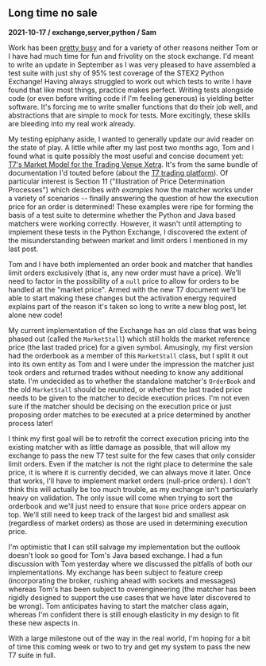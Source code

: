 ## Long time no sale
**2021-10-17 / exchange,server,python / Sam**

Work has been [pretty busy](https://twitter.com/samstudio8/status/1438834677893287937) and for a variety of other reasons neither Tom or I have had much time for fun and frivolity on the stock exchange.
I'd meant to write an update in September as I was very pleased to have assembled a test suite with just shy of 95% test coverage of the STEX2 Python Exchange!
Having always struggled to work out which tests to write I have found that like most things, practice makes perfect.
Writing tests alongside code (or even before writing code if I'm feeling generous) is yielding better software. It's forcing me to write smaller functions that do their job well, and abstractions that are simple to mock for tests.
More excitingly, these skills are bleeding into my real work already.

My testing epiphany aside, I wanted to generally update our avid reader on the state of play.
A little while after my last post two months ago, Tom and I found what is quite possibly the most useful and concise document yet: [T7's Market Model for the Trading Venue Xetra](https://www.xetra.com/resource/blob/2685962/f818a7bba76ed64b9fc1bea2693b151d/data/T7_Market_Model-_Xetra_en.pdf).
It's from the same bundle of documentation I'd touted before (about the [T7 trading platform](https://www.xetra.com/xetra-en/technology/t7)).
Of particular interest is Section 11 ("Illustration of Price Determination Processes") which describes *with examples* how the matcher works under a variety of scenarios -- finally answering the question of how the execution price for an order is determined!
These examples were ripe for forming the basis of a test suite to determine whether the Python and Java based matchers were working correctly.
However, it wasn't until attempting to implement these tests in the Python Exchange, I discovered the extent of the misunderstanding between market and limit orders I mentioned in my last post.

Tom and I have both implemented an order book and matcher that handles limit orders exclusively (that is, any new order must have a price).
We'll need to factor in the possibility of a `null` price to allow for orders to be handled at the "market price".
Armed with the new T7 document we'll be able to start making these changes but the activation energy required explains part of the reason it's taken so long to write a new blog post, let alone new code!

My current implementation of the Exchange has an old class that was being phased out (called the `MarketStall`) which still holds the market reference price (the last traded price) for a given symbol.
Amusingly, my first version had the orderbook as a member of this `MarketStall` class, but I split it out into its own entity as Tom and I were under the impression the matcher just took orders and returned trades without needing to know any additional state.
I'm undecided as to whether the standalone matcher's `OrderBook` and the old `MarketStall` should be reunited, or whether the last traded price needs to be given to the matcher to decide execution prices.
I'm not even sure if the matcher should be decising on the execution price or just proposing order matches to be executed at a price determined by another process later!

I think my first goal will be to retrofit the correct execution pricing into the existing matcher with as little damage as possible, that will allow my exchange to pass the new T7 test suite for the few cases that only consider limit orders.
Even if the matcher is not the right place to determine the sale price, it is where it is currently decided, we can always move it later.
Once that works, I'll have to implement market orders (null-price orders). I don't think this will actually be too much trouble, as my exchange isn't particularly heavy on validation.
The only issue will come when trying to sort the orderbook and we'll just need to ensure that `None` price orders appear on top. We'll still need to keep track of the largest bid and smallest ask (regardless of market orders) as those are used in determining execution price.

I'm optimistic that I can still salvage my implementation but the outlook doesn't look so good for Tom's Java based exchange.
I had a fun discussion with Tom yesterday where we discussed the pitfalls of both our implementations.
My exchange has been subject to feature creep (incorporating the broker, rushing ahead with sockets and messages) whereas Tom's has been subject to overengineering (the matcher has been rigidly designed to support the use cases that we have later discovered to be wrong).
Tom anticipates having to start the matcher class again, whereas I'm confident there is still enough elasticity in my design to fit these new aspects in.

With a large milestone out of the way in the real world, I'm hoping for a bit of time this coming week or two to try and get my system to pass the new T7 suite in full.
